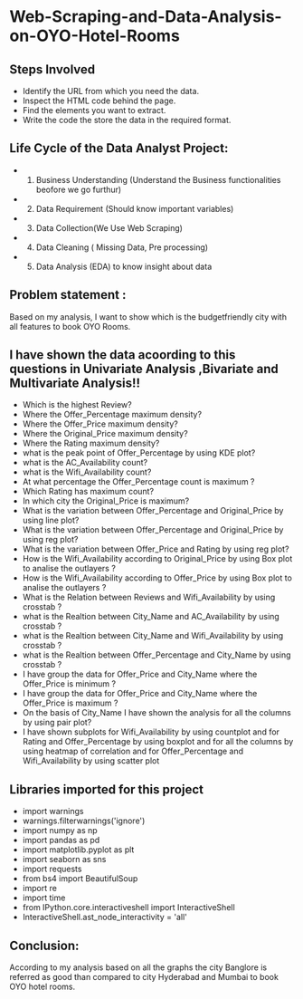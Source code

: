 # Web-Scraping-and-Data-Analysis-on-OYO-Hotel-Rooms
## Steps Involved

* Identify the URL from which you need the data.
* Inspect the HTML code behind the page.
* Find the elements you want to extract.
* Write the code the store the data in the required format.


## Life Cycle of the Data Analyst Project:

*  1) Business Understanding (Understand the Business functionalities beofore we go furthur)
*  2) Data Requirement (Should know important variables)
*  3) Data Collection(We Use Web Scraping)
*  4) Data Cleaning ( Missing Data, Pre processing) 
*  5) Data Analysis (EDA) to know insight about data 

## Problem statement :
  Based on my analysis, I want to show which is the budgetfriendly city with all features to book OYO Rooms.

##  I have shown the data acoording to this questions in Univariate Analysis ,Bivariate and Multivariate Analysis!!
* Which is the highest Review?
* Where the Offer_Percentage maximum density?
* Where the Offer_Price maximum density?
* Where the Original_Price maximum density?
* Where the Rating maximum density?
* what is the peak point of Offer_Percentage by using KDE plot?
* what is the AC_Availability count?
* what is the Wifi_Availability count?
* At what percentage the Offer_Percentage count is maximum ?
* Which Rating has maximum count?
* In which city the Original_Price is maximum?
* What is the variation between Offer_Percentage and Original_Price by using line plot?
* What is the variation between Offer_Percentage and Original_Price by using reg plot?
* What is the variation between Offer_Price and Rating by using reg plot?
* How is the Wifi_Availability according to Original_Price by using Box plot to analise the outlayers ?
* How is the Wifi_Availability according to Offer_Price by using Box plot to analise the outlayers ?
* What is the Relation between Reviews and Wifi_Availability by using crosstab ?
* what is the Realtion between City_Name and AC_Availability by using crosstab ?
* what is the Realtion between City_Name and Wifi_Availability by using crosstab ?
* what is the Realtion between Offer_Percentage and City_Name by using crosstab ?
* I have group the data for Offer_Price and City_Name where the Offer_Price is minimum ?
* I have group the data for Offer_Price and City_Name where the Offer_Price is maximum ?
* On the basis of City_Name I have shown the analysis for all the columns by using pair plot?
* I have shown subplots for Wifi_Availability by using countplot and for Rating and Offer_Percentage by using   boxplot and for all the columns by using heatmap of correlation and for Offer_Percentage and Wifi_Availability  by using scatter plot  


## Libraries imported for this project
* import warnings
* warnings.filterwarnings('ignore')
* import numpy as np
* import pandas as pd
* import matplotlib.pyplot as plt
* import seaborn as sns
* import requests
* from bs4 import BeautifulSoup
* import re
* import time
* from IPython.core.interactiveshell import InteractiveShell
* InteractiveShell.ast_node_interactivity = 'all'
## Conclusion:
  According to  my analysis based on all the graphs the city Banglore is referred as good than compared to city Hyderabad and Mumbai to book OYO hotel rooms.
